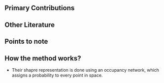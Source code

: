 ## Primary Contributions

## Other Literature

## Points to note

## How the method works?
- Their shapre representation is done using an occupancy network, which assigns a probability to every point in space.